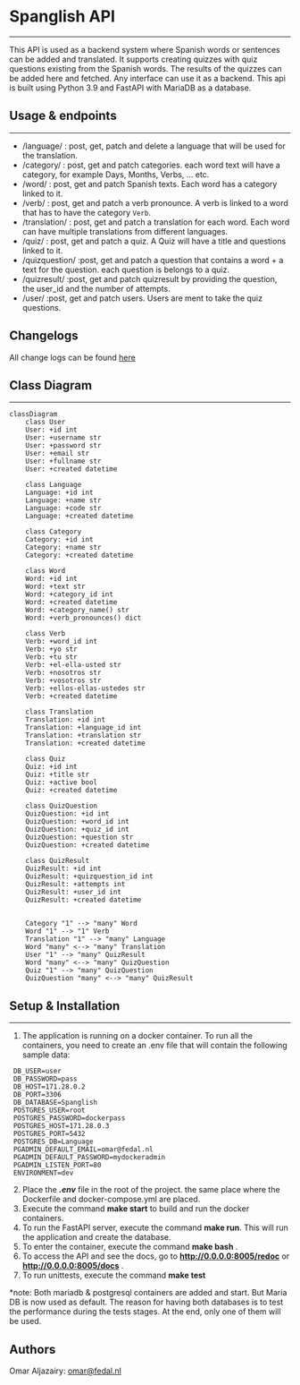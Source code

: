 # Spanglish API
--------------
This API is used as a backend system where Spanish words or sentences can be added and translated. It supports creating quizzes with quiz questions existing from the Spanish words. The results of the quizzes can be added here and fetched. 
Any interface can use it as a backend.
This api is built using Python 3.9 and FastAPI with MariaDB as a database.

## Usage & endpoints
--------------------
- /language/ : post, get, patch and delete a language that will be used for the translation.
- /category/ : post, get and patch categories. each word text will have a category, for example Days, Months, Verbs, ... etc.
- /word/ : post, get and patch Spanish texts. Each word has a category linked to it.
- /verb/ : post, get and patch a verb pronounce. A verb is linked to a word that has to have the category `Verb`. 
- /translation/ : post, get and patch a translation for each word. Each word can have multiple translations from different languages.
- /quiz/ : post, get and patch a quiz. A Quiz will have a title and questions linked to it.
- /quizquestion/ :post, get and patch a question that contains a word + a text for the question. each question is belongs to a quiz.
- /quizresult/ :post, get and patch quizresult by providing the question, the user_id and the number of attempts.
- /user/ :post, get and patch users. Users are ment to take the quiz questions.

## Changelogs
All change logs can be found [here](CHANGELOG.md)

## Class Diagram
----------------

```mermaid
classDiagram
    class User
    User: +id int
    User: +username str
    User: +password str
    User: +email str
    User: +fullname str
    User: +created datetime

    class Language
    Language: +id int
    Language: +name str
    Language: +code str
    Language: +created datetime

    class Category
    Category: +id int
    Category: +name str
    Category: +created datetime

    class Word
    Word: +id int
    Word: +text str
    Word: +category_id int
    Word: +created datetime
    Word: +category_name() str
    Word: +verb_pronounces() dict

    class Verb
    Verb: +word_id int
    Verb: +yo str
    Verb: +tu str
    Verb: +el-ella-usted str
    Verb: +nosotros str
    Verb: +vosotros str
    Verb: +ellos-ellas-ustedes str
    Verb: +created datetime
    
    class Translation
    Translation: +id int
    Translation: +language_id int
    Translation: +translation str
    Translation: +created datetime

    class Quiz
    Quiz: +id int
    Quiz: +title str
    Quiz: +active bool
    Quiz: +created datetime

    class QuizQuestion
    QuizQuestion: +id int
    QuizQuestion: +word_id int
    QuizQuestion: +quiz_id int
    QuizQuestion: +question str
    QuizQuestion: +created datetime

    class QuizResult
    QuizResult: +id int
    QuizResult: +quizquestion_id int
    QuizResult: +attempts int
    QuizResult: +user_id int
    QuizResult: +created datetime


    Category "1" --> "many" Word
    Word "1" --> "1" Verb
    Translation "1" --> "many" Language
    Word "many" <--> "many" Translation
    User "1" --> "many" QuizResult
    Word "many" <--> "many" QuizQuestion
    Quiz "1" --> "many" QuizQuestion
    QuizQuestion "many" <--> "many" QuizResult

```

## Setup & Installation
--------
1. The application is running on a docker container. To run all the containers, you need to create an .env file that will contain the following sample data:
```
 DB_USER=user
 DB_PASSWORD=pass
 DB_HOST=171.28.0.2
 DB_PORT=3306
 DB_DATABASE=Spanglish
 POSTGRES_USER=root
 POSTGRES_PASSWORD=dockerpass
 POSTGRES_HOST=171.28.0.3 
 POSTGRES_PORT=5432
 POSTGRES_DB=Language
 PGADMIN_DEFAULT_EMAIL=omar@fedal.nl
 PGADMIN_DEFAULT_PASSWORD=mydockeradmin
 PGADMIN_LISTEN_PORT=80
 ENVIRONMENT=dev
```
2. Place the ***.env*** file in the root of the project. the same place where the Dockerfile and docker-compose.yml are placed.
3. Execute the command **make start** to build and run the docker containers.
4. To run the FastAPI server, execute the command **make run**. This will run the application and create the database.
5. To enter the container, execute the command **make bash** .
6. To access the API and see the docs, go to **http://0.0.0.0:8005/redoc** or **http://0.0.0.0:8005/docs** .
7. To run unittests, execute the command **make test**

*note: Both mariadb & postgresql containers are added and start. But Maria DB is now used as default. The reason for having both databases is to test the performance during the tests stages. At the end, only one of them will be used.

## Authors
Omar Aljazairy: omar@fedal.nl